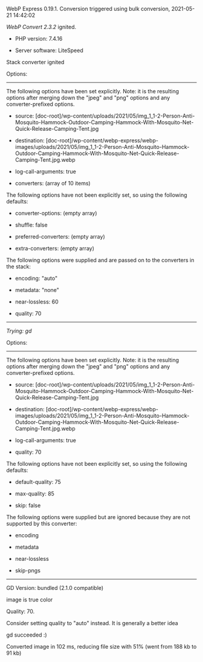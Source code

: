 WebP Express 0.19.1. Conversion triggered using bulk conversion, 2021-05-21 14:42:02

*WebP Convert 2.3.2*  ignited.
- PHP version: 7.4.16
- Server software: LiteSpeed

Stack converter ignited

Options:
------------
The following options have been set explicitly. Note: it is the resulting options after merging down the "jpeg" and "png" options and any converter-prefixed options.
- source: [doc-root]/wp-content/uploads/2021/05/img_1_1-2-Person-Anti-Mosquito-Hammock-Outdoor-Camping-Hammock-With-Mosquito-Net-Quick-Release-Camping-Tent.jpg
- destination: [doc-root]/wp-content/webp-express/webp-images/uploads/2021/05/img_1_1-2-Person-Anti-Mosquito-Hammock-Outdoor-Camping-Hammock-With-Mosquito-Net-Quick-Release-Camping-Tent.jpg.webp
- log-call-arguments: true
- converters: (array of 10 items)

The following options have not been explicitly set, so using the following defaults:
- converter-options: (empty array)
- shuffle: false
- preferred-converters: (empty array)
- extra-converters: (empty array)

The following options were supplied and are passed on to the converters in the stack:
- encoding: "auto"
- metadata: "none"
- near-lossless: 60
- quality: 70
------------


*Trying: gd* 

Options:
------------
The following options have been set explicitly. Note: it is the resulting options after merging down the "jpeg" and "png" options and any converter-prefixed options.
- source: [doc-root]/wp-content/uploads/2021/05/img_1_1-2-Person-Anti-Mosquito-Hammock-Outdoor-Camping-Hammock-With-Mosquito-Net-Quick-Release-Camping-Tent.jpg
- destination: [doc-root]/wp-content/webp-express/webp-images/uploads/2021/05/img_1_1-2-Person-Anti-Mosquito-Hammock-Outdoor-Camping-Hammock-With-Mosquito-Net-Quick-Release-Camping-Tent.jpg.webp
- log-call-arguments: true
- quality: 70

The following options have not been explicitly set, so using the following defaults:
- default-quality: 75
- max-quality: 85
- skip: false

The following options were supplied but are ignored because they are not supported by this converter:
- encoding
- metadata
- near-lossless
- skip-pngs
------------

GD Version: bundled (2.1.0 compatible)
image is true color
Quality: 70. 
Consider setting quality to "auto" instead. It is generally a better idea
gd succeeded :)

Converted image in 102 ms, reducing file size with 51% (went from 188 kb to 91 kb)

